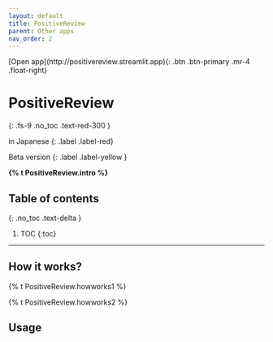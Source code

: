 ```yaml
---
layout: default
title: PositiveReview
parent: Other apps
nav_order: 2
---
```


<span class="fs-5">
[Open app](http://positivereview.streamlit.app){: .btn .btn-primary .mr-4 .float-right}
</span>

# PositiveReview
{: .fs-9 .no_toc .text-red-300 }
<div markdown="1">
in Japanese
{: .label .label-red}

Beta version
{: .label .label-yellow }
</div>
<strong> {% t PositiveReview.intro %} </strong>

## Table of contents
{: .no_toc .text-delta }

1. TOC
{:toc}

---

## How it works?

{% t PositiveReview.howworks1 %}

{% t PositiveReview.howworks2 %}



## Usage




<!-- ## Tutorial video -->




